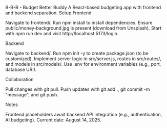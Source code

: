 B-B-B - Budget Better Buddy
A React-based budgeting app with frontend and backend separation.
Setup
Frontend

Navigate to frontend/.
Run npm install to install dependencies.
Ensure public/money-background.jpg is present (download from Unsplash).
Start with npm run dev and visit http://localhost:5173/login.

Backend

Navigate to backend/.
Run npm init -y to create package.json (to be customized).
Implement server logic in src/server.js, routes in src/routes/, and models in src/models/.
Use .env for environment variables (e.g., port, database URI).

Collaboration

Pull changes with git pull.
Push updates with git add ., git commit -m "message", and git push.

Notes

Frontend placeholders await backend API integration (e.g., authentication, AI budgeting).
Current date: August 14, 2025.
